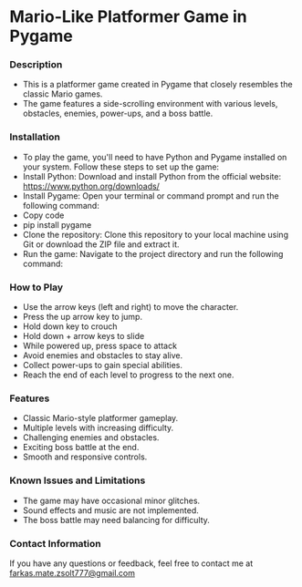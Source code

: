 # Mario-Like Platformer Game in Pygame


### Description
- This is a platformer game created in Pygame that closely resembles the classic Mario games. 
- The game features a side-scrolling environment with various levels, obstacles, enemies, power-ups, and a boss battle.


### Installation
- To play the game, you'll need to have Python and Pygame installed on your system. Follow these steps to set up the game:
- Install Python: Download and install Python from the official website: https://www.python.org/downloads/
- Install Pygame: Open your terminal or command prompt and run the following command:
- Copy code
- pip install pygame
- Clone the repository: Clone this repository to your local machine using Git or download the ZIP file and extract it.
- Run the game: Navigate to the project directory and run the following command:


### How to Play
- Use the arrow keys (left and right) to move the character.
- Press the up arrow key to jump.
- Hold down key to crouch
- Hold down + arrow keys to slide
- While powered up, press space to attack
- Avoid enemies and obstacles to stay alive.
- Collect power-ups to gain special abilities.
- Reach the end of each level to progress to the next one.


### Features
- Classic Mario-style platformer gameplay.
- Multiple levels with increasing difficulty.
- Challenging enemies and obstacles.
- Exciting boss battle at the end.
- Smooth and responsive controls.


### Known Issues and Limitations
- The game may have occasional minor glitches.
- Sound effects and music are not implemented.
- The boss battle may need balancing for difficulty.


### Contact Information
If you have any questions or feedback, feel free to contact me at farkas.mate.zsolt777@gmail.com
